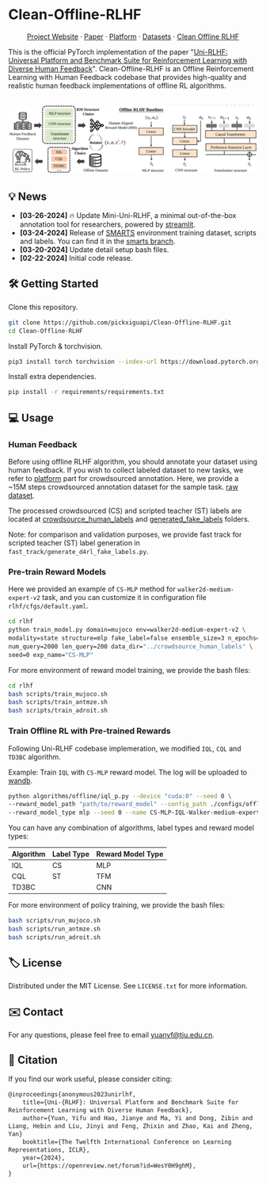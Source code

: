 # Clean-Offline-RLHF

<p align="center">
<a href="https://uni-rlhf.github.io/">Project Website</a>
·
<a href="https://arxiv.org/abs/2402.02423">Paper</a>
·
<a href="">Platform</a>
·
<a href="https://drive.google.com/drive/folders/1JMWyl0iAm2JJ5pOBW5M9kTOj6pJn8H3N?usp=drive_link">Datasets</a>
·
<a href="https://github.com/TJU-DRL-LAB/Uni-RLHF">Clean Offline RLHF</a>
</p>

This is the official PyTorch implementation of the paper "[Uni-RLHF: Universal Platform and Benchmark Suite for Reinforcement Learning with Diverse Human Feedback](https://arxiv.org/abs/2402.02423)". Clean-Offline-RLHF is an Offline Reinforcement Learning with Human Feedback codebase that provides high-quality and realistic human feedback implementations of offline RL algorithms. 
<p align="center">
    <br>
    <img src="assets/offline-RLHF.png" width="700"/>
    <br>
<p>

## 💡 News

- **[03-26-2024]** 🔥 Update Mini-Uni-RLHF, a minimal out-of-the-box annotation tool for researchers, powered by [streamlit](https://streamlit.io/).  
- **[03-24-2024]** Release of [SMARTS](https://github.com/huawei-noah/SMARTS) environment training dataset, scripts and labels. You can find it 
in the [smarts branch](https://github.com/pickxiguapi/Clean-Offline-RLHF/tree/smarts).
- **[03-20-2024]** Update detail setup bash files.  
- **[02-22-2024]** Initial code release.    


## 🛠️ Getting Started

Clone this repository.
```bash
git clone https://github.com/pickxiguapi/Clean-Offline-RLHF.git
cd Clean-Offline-RLHF
```
Install PyTorch & torchvision.
```bash
pip3 install torch torchvision --index-url https://download.pytorch.org/whl/cu118
```
Install extra dependencies.
```bash
pip install -r requirements/requirements.txt
```

## 💻 Usage

### Human Feedback

Before using offline RLHF algorithm, you should annotate your dataset using human feedback. If you wish to collect labeled dataset to new tasks, we refer to [platform]() part for crowdsourced annotation. Here, we provide a ~15M steps crowdsourced annotation dataset for the sample task. [raw dataset](https://drive.google.com/drive/folders/1JMWyl0iAm2JJ5pOBW5M9kTOj6pJn8H3N?usp=drive_link). 

The processed crowdsourced (CS) and scripted teacher (ST) labels are located at [crowdsource_human_labels](crowdsource_human_labels/) and [generated_fake_labels](generated_fake_labels/) folders.

Note: for comparison and validation purposes, we provide fast track for scripted teacher (ST) label generation in `fast_track/generate_d4rl_fake_labels.py`.

### Pre-train Reward Models

Here we provided an example of `CS-MLP` method for `walker2d-medium-expert-v2` task, and you can customize it in configuration file `rlhf/cfgs/default.yaml`.
```bash
cd rlhf
python train_model.py domain=mujoco env=walker2d-medium-expert-v2 \
modality=state structure=mlp fake_label=false ensemble_size=3 n_epochs=50 \
num_query=2000 len_query=200 data_dir="../crowdsource_human_labels" \
seed=0 exp_name="CS-MLP"
```

For more environment of reward model training, we provide the bash files:
```bash
cd rlhf
bash scripts/train_mujoco.sh
bash scripts/train_antmze.sh
bash scripts/train_adroit.sh
```

### Train Offline RL with Pre-trained Rewards 

Following Uni-RLHF codebase implemeration, we modified `IQL`, `CQL` and `TD3BC` algorithm.

Example: Train `IQL` with `CS-MLP` reward model. The log will be uploaded to [wandb](https://wandb.ai/site).
```bash
python algorithms/offline/iql_p.py --device "cuda:0" --seed 0 \
--reward_model_path "path/to/reward_model" --config_path ./configs/offline/iql/walker/medium_expert_v2.yaml \
--reward_model_type mlp --seed 0 --name CS-MLP-IQL-Walker-medium-expert-v2
```

You can have any combination of algorithms, label types and reward model types:

| Algorithm | Label Type | Reward Model Type |
|-----------|------------|-------------------|
| IQL       | CS         | MLP               |
| CQL       | ST         | TFM               |
| TD3BC     |            | CNN               |


For more environment of policy training, we provide the bash files:
```bash
bash scripts/run_mujoco.sh
bash scripts/run_antmze.sh
bash scripts/run_adroit.sh
```

<!-- LICENSE -->
## 🏷️ License

Distributed under the MIT License. See `LICENSE.txt` for more information.

<!-- CONTACT -->
## ✉️ Contact

For any questions, please feel free to email yuanyf@tju.edu.cn.

<!-- CITATION -->
## 📝 Citation

If you find our work useful, please consider citing:
```
@inproceedings{anonymous2023unirlhf,
    title={Uni-{RLHF}: Universal Platform and Benchmark Suite for Reinforcement Learning with Diverse Human Feedback},
    author={Yuan, Yifu and Hao, Jianye and Ma, Yi and Dong, Zibin and Liang, Hebin and Liu, Jinyi and Feng, Zhixin and Zhao, Kai and Zheng, Yan}
    booktitle={The Twelfth International Conference on Learning Representations, ICLR},
    year={2024},
    url={https://openreview.net/forum?id=WesY0H9ghM},
}
```

